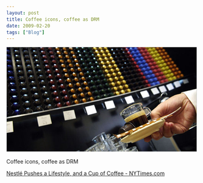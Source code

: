 ```yaml
---
layout: post
title: Coffee icons, coffee as DRM
date: 2009-02-20
tags: ["Blog"]
---
```


![](k3Im6rfOqk6tsa727dxEvwqCo1_500.jpg)  

Coffee icons, coffee as DRM

[Nestlé Pushes a Lifestyle, and a  Cup of Coffee - NYTimes.com](http://www.nytimes.com/2009/02/20/business/20nestle.html)